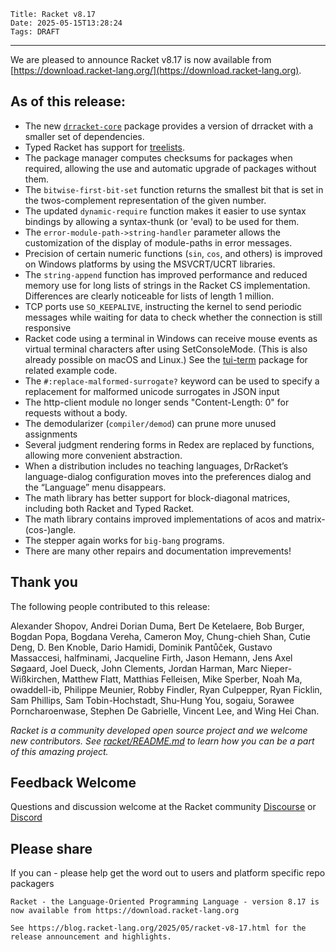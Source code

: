     Title: Racket v8.17
    Date: 2025-05-15T13:28:24
    Tags: DRAFT


----------------------------------------------------------------------

We are pleased to announce Racket v8.17 is now available from [https://download.racket-lang.org/](https://download.racket-lang.org).

## As of this release:

- The new [`drracket-core`](https://github.com/racket/drracket/commit/ae16d6bc6e00a9498313cff035537ac98ef71194) package provides a version of drracket with a smaller set of dependencies.
- Typed Racket has support for [treelists](https://docs.racket-lang.org/reference/treelist.html).
- The package manager computes checksums for packages when required, allowing the use and automatic upgrade of packages without them.
- The `bitwise-first-bit-set` function returns the smallest bit that is set in the twos-complement representation of the given number.
- The updated `dynamic-require` function makes it easier to use syntax bindings by allowing a syntax-thunk (or 'eval) to be used for them.
- The `error-module-path->string-handler` parameter allows the customization of the display of module-paths in error messages.
- Precision of certain numeric functions (`sin`, `cos`, and others) is improved on Windows platforms by using the MSVCRT/UCRT libraries.
- The `string-append` function has improved performance and reduced memory use for long lists of strings in the Racket CS implementation. Differences are clearly noticeable for lists of length 1 million.
- TCP ports use `SO_KEEPALIVE`, instructing the kernel to send periodic messages while waiting for data to check whether the connection is still responsive
- Racket code using a terminal in Windows can receive mouse events as virtual terminal characters after using SetConsoleMode. (This is also already possible on macOS and Linux.) See the [tui-term](https://docs.racket-lang.org/tui-term/index.html) package for related example code.
- The `#:replace-malformed-surrogate?` keyword can be used to specify a replacement for malformed unicode surrogates in JSON input
- The http-client module no longer sends "Content-Length: 0" for requests without a body.
- The demodularizer (`compiler/demod`) can prune more unused assignments
- Several judgment rendering forms in Redex are replaced by functions, allowing more convenient abstraction.
- When a distribution includes no teaching languages, DrRacket’s language-dialog configuration moves into the preferences dialog and the “Language” menu disappears.
- The math library has better support for block-diagonal matrices, including both Racket and Typed Racket.
- The math library contains improved implementations of acos and matrix-(cos-)angle.
- The stepper again works for `big-bang` programs.
- There are many other repairs and documentation imprevements!

## Thank you

The following people contributed to this release:

Alexander Shopov, Andrei Dorian Duma, Bert De Ketelaere, Bob Burger,
Bogdan Popa, Bogdana Vereha, Cameron Moy, Chung-chieh Shan, Cutie
Deng, D. Ben Knoble, Dario Hamidi, Dominik Pantůček, Gustavo
Massaccesi, halfminami, Jacqueline Firth, Jason Hemann, Jens Axel
Søgaard, Joel Dueck, John Clements, Jordan Harman, Marc
Nieper-Wißkirchen, Matthew Flatt, Matthias Felleisen, Mike Sperber,
Noah Ma, owaddell-ib, Philippe Meunier, Robby Findler, Ryan
Culpepper, Ryan Ficklin, Sam Phillips, Sam Tobin-Hochstadt, Shu-Hung
You, sogaiu, Sorawee Porncharoenwase, Stephen De Gabrielle, Vincent
Lee, and Wing Hei Chan.

_Racket is a community developed open source project and we welcome new
contributors. See 
[racket/README.md](https://github.com/racket/racket/blob/master/README.md#contributing)
to learn how you can be a part of this amazing project._

## Feedback Welcome

Questions and discussion welcome at the Racket community
[Discourse](https://racket.discourse.group/invites/VxkBcXY7yL) or
[Discord](https://discord.gg/6Zq8sH5) 

## Please share

If you can  - please help get the word out to users and platform specific repo packagers
```
Racket - the Language-Oriented Programming Language - version 8.17 is now available from https://download.racket-lang.org

See https://blog.racket-lang.org/2025/05/racket-v8-17.html for the release announcement and highlights.
```
